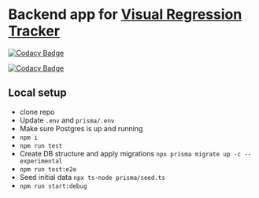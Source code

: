 # Backend app for [Visual Regression Tracker](https://github.com/Visual-Regression-Tracker/Visual-Regression-Tracker)

[![Codacy Badge](https://app.codacy.com/project/badge/Grade/7d43b68b39cd41aa830120371be736ad)](https://www.codacy.com/gh/Visual-Regression-Tracker/backend?utm_source=github.com&utm_medium=referral&utm_content=Visual-Regression-Tracker/backend&utm_campaign=Badge_Grade)

[![Codacy Badge](https://app.codacy.com/project/badge/Coverage/7d43b68b39cd41aa830120371be736ad)](https://www.codacy.com/gh/Visual-Regression-Tracker/backend?utm_source=github.com&utm_medium=referral&utm_content=Visual-Regression-Tracker/backend&utm_campaign=Badge_Coverage)

## Local setup

- clone repo
- Update `.env` and `prisma/.env`
- Make sure Postgres is up and running
- `npm i`
- `npm run test`
- Create DB structure and apply migrations `npx prisma migrate up -c --experimental`
- `npm run test:e2e`
- Seed initial data `npx ts-node prisma/seed.ts`
- `npm run start:debug`
